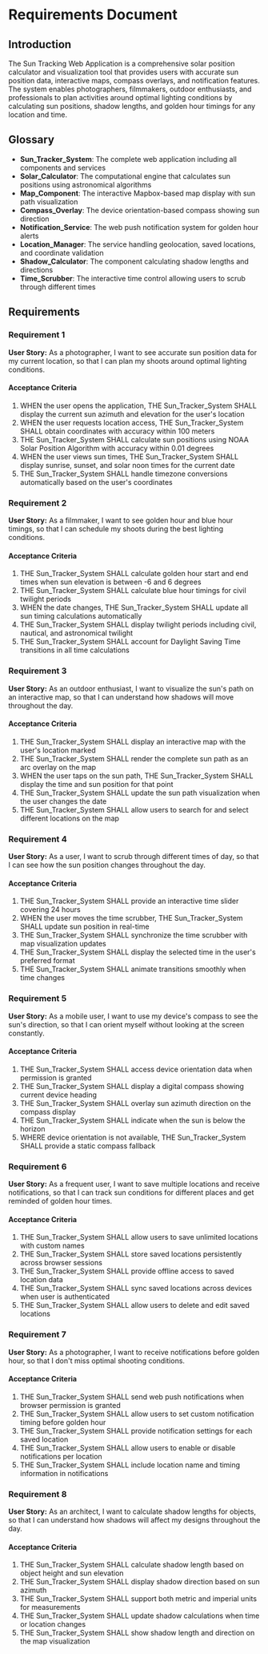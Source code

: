 # Requirements Document

## Introduction

The Sun Tracking Web Application is a comprehensive solar position calculator and visualization tool that provides users with accurate sun position data, interactive maps, compass overlays, and notification features. The system enables photographers, filmmakers, outdoor enthusiasts, and professionals to plan activities around optimal lighting conditions by calculating sun positions, shadow lengths, and golden hour timings for any location and time.

## Glossary

- **Sun_Tracker_System**: The complete web application including all components and services
- **Solar_Calculator**: The computational engine that calculates sun positions using astronomical algorithms
- **Map_Component**: The interactive Mapbox-based map display with sun path visualization
- **Compass_Overlay**: The device orientation-based compass showing sun direction
- **Notification_Service**: The web push notification system for golden hour alerts
- **Location_Manager**: The service handling geolocation, saved locations, and coordinate validation
- **Shadow_Calculator**: The component calculating shadow lengths and directions
- **Time_Scrubber**: The interactive time control allowing users to scrub through different times

## Requirements

### Requirement 1

**User Story:** As a photographer, I want to see accurate sun position data for my current location, so that I can plan my shoots around optimal lighting conditions.

#### Acceptance Criteria

1. WHEN the user opens the application, THE Sun_Tracker_System SHALL display the current sun azimuth and elevation for the user's location
2. WHEN the user requests location access, THE Sun_Tracker_System SHALL obtain coordinates with accuracy within 100 meters
3. THE Sun_Tracker_System SHALL calculate sun positions using NOAA Solar Position Algorithm with accuracy within 0.01 degrees
4. WHEN the user views sun times, THE Sun_Tracker_System SHALL display sunrise, sunset, and solar noon times for the current date
5. THE Sun_Tracker_System SHALL handle timezone conversions automatically based on the user's coordinates

### Requirement 2

**User Story:** As a filmmaker, I want to see golden hour and blue hour timings, so that I can schedule my shoots during the best lighting conditions.

#### Acceptance Criteria

1. THE Sun_Tracker_System SHALL calculate golden hour start and end times when sun elevation is between -6 and 6 degrees
2. THE Sun_Tracker_System SHALL calculate blue hour timings for civil twilight periods
3. WHEN the date changes, THE Sun_Tracker_System SHALL update all sun timing calculations automatically
4. THE Sun_Tracker_System SHALL display twilight periods including civil, nautical, and astronomical twilight
5. THE Sun_Tracker_System SHALL account for Daylight Saving Time transitions in all time calculations

### Requirement 3

**User Story:** As an outdoor enthusiast, I want to visualize the sun's path on an interactive map, so that I can understand how shadows will move throughout the day.

#### Acceptance Criteria

1. THE Sun_Tracker_System SHALL display an interactive map with the user's location marked
2. THE Sun_Tracker_System SHALL render the complete sun path as an arc overlay on the map
3. WHEN the user taps on the sun path, THE Sun_Tracker_System SHALL display the time and sun position for that point
4. THE Sun_Tracker_System SHALL update the sun path visualization when the user changes the date
5. THE Sun_Tracker_System SHALL allow users to search for and select different locations on the map

### Requirement 4

**User Story:** As a user, I want to scrub through different times of day, so that I can see how the sun position changes throughout the day.

#### Acceptance Criteria

1. THE Sun_Tracker_System SHALL provide an interactive time slider covering 24 hours
2. WHEN the user moves the time scrubber, THE Sun_Tracker_System SHALL update sun position in real-time
3. THE Sun_Tracker_System SHALL synchronize the time scrubber with map visualization updates
4. THE Sun_Tracker_System SHALL display the selected time in the user's preferred format
5. THE Sun_Tracker_System SHALL animate transitions smoothly when time changes

### Requirement 5

**User Story:** As a mobile user, I want to use my device's compass to see the sun's direction, so that I can orient myself without looking at the screen constantly.

#### Acceptance Criteria

1. THE Sun_Tracker_System SHALL access device orientation data when permission is granted
2. THE Sun_Tracker_System SHALL display a digital compass showing current device heading
3. THE Sun_Tracker_System SHALL overlay sun azimuth direction on the compass display
4. THE Sun_Tracker_System SHALL indicate when the sun is below the horizon
5. WHERE device orientation is not available, THE Sun_Tracker_System SHALL provide a static compass fallback

### Requirement 6

**User Story:** As a frequent user, I want to save multiple locations and receive notifications, so that I can track sun conditions for different places and get reminded of golden hour times.

#### Acceptance Criteria

1. THE Sun_Tracker_System SHALL allow users to save unlimited locations with custom names
2. THE Sun_Tracker_System SHALL store saved locations persistently across browser sessions
3. THE Sun_Tracker_System SHALL provide offline access to saved location data
4. THE Sun_Tracker_System SHALL sync saved locations across devices when user is authenticated
5. THE Sun_Tracker_System SHALL allow users to delete and edit saved locations

### Requirement 7

**User Story:** As a photographer, I want to receive notifications before golden hour, so that I don't miss optimal shooting conditions.

#### Acceptance Criteria

1. THE Sun_Tracker_System SHALL send web push notifications when browser permission is granted
2. THE Sun_Tracker_System SHALL allow users to set custom notification timing before golden hour
3. THE Sun_Tracker_System SHALL provide notification settings for each saved location
4. THE Sun_Tracker_System SHALL allow users to enable or disable notifications per location
5. THE Sun_Tracker_System SHALL include location name and timing information in notifications

### Requirement 8

**User Story:** As an architect, I want to calculate shadow lengths for objects, so that I can understand how shadows will affect my designs throughout the day.

#### Acceptance Criteria

1. THE Sun_Tracker_System SHALL calculate shadow length based on object height and sun elevation
2. THE Sun_Tracker_System SHALL display shadow direction based on sun azimuth
3. THE Sun_Tracker_System SHALL support both metric and imperial units for measurements
4. THE Sun_Tracker_System SHALL update shadow calculations when time or location changes
5. THE Sun_Tracker_System SHALL show shadow length and direction on the map visualization